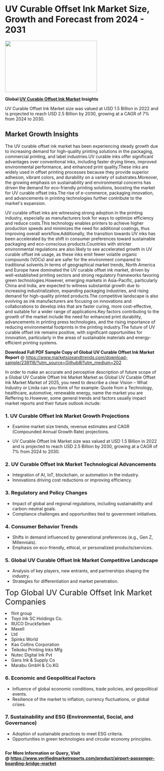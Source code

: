 <H1>UV Curable Offset Ink Market Size, Growth and Forecast from 2024 - 2031</H1><img class="aligncenter size-medium wp-image-584254" src="https://thirdeyenews.in/wp-content/uploads/2024/09/Global-Market-Research-300x168.jpeg" alt="" width="300" height="168" /><p><strong>Global&nbsp;<a href="https://www.marketsizeandtrends.com/download-sample/239116/?utm_source=Github8j?utm_medium=202">UV Curable Offset Ink Market</a> Insights</strong></p><p>UV Curable Offset Ink Market size was valued at USD 1.5 Billion in 2022 and is projected to reach USD 2.5 Billion by 2030, growing at a CAGR of 7% from 2024 to 2030.</p><p><h2>Market Growth Insights</h2> <p>The UV curable offset ink market has been experiencing steady growth due to increasing demand for high-quality printing solutions in the packaging, commercial printing, and label industries.UV curable inks offer significant advantages over conventional inks, including faster drying times, improved environmental performance, and enhanced print quality.These inks are widely used in offset printing processes because they provide superior adhesion, vibrant colors, and durability on a variety of substrates.Moreover, the growing emphasis on sustainability and environmental concerns has driven the demand for eco-friendly printing solutions, boosting the market for UV curable offset inks.The rise of e-commerce, packaging innovation, and advancements in printing technologies further contribute to the market's expansion. </p> <p>UV curable offset inks are witnessing strong adoption in the printing industry, especially as manufacturers look for ways to optimize efficiency and reduce costs.This technology enables printers to achieve higher production speeds and minimizes the need for additional coatings, thus improving overall workflow.Additionally, the transition towards UV inks has been accelerated by the shift in consumer preferences toward sustainable packaging and eco-conscious products.Countries with stricter environmental regulations are also likely to see accelerated growth in UV curable offset ink usage, as these inks emit fewer volatile organic compounds (VOCs) and are safer for the environment compared to traditional solvents.In terms of geographical market trends, North America and Europe have dominated the UV curable offset ink market, driven by well-established printing sectors and strong regulatory frameworks favoring green technologies.However, emerging markets in Asia-Pacific, particularly China and India, are expected to witness substantial growth due to increasing industrialization, expanding packaging industries, and rising demand for high-quality printed products.The competitive landscape is also evolving as ink manufacturers are focusing on innovations and collaborations to develop inks that are faster curing, more cost-effective, and suitable for a wider range of applications.Key factors contributing to the growth of the market include the need for enhanced print durability, advancements in printing press technologies, and the rising importance of reducing environmental footprints in the printing industry.The future of UV curable offset ink remains positive, with significant opportunities for innovation, particularly in the areas of sustainable materials and energy-efficient printing systems.</p><p><span class=""><strong>Download Full PDF Sample Copy of Global UV Curable Offset Ink Market Report</strong> @ <a href="https://www.marketsizeandtrends.com/download-sample/239116/?utm_source=Github8j?utm_medium=202" target="_blank">https://www.marketsizeandtrends.com/download-sample/239116/?utm_source=Github8j?utm_medium=202</a></span></p><p>In order to make an accurate and perceptive description of future scope of a Global&nbsp;UV Curable Offset Ink Market Market as Global&nbsp;UV Curable Offset Ink Market Market of 2025, you need to describe a clear Vision &ndash; What Industry or Linda can you think of for example: Quote from a Technology, healthcare, automotive, renewable energy, name the market you are Reffering to.However, some general trends and factors usually impact market reports and their future outlook include:</p><h3>1.&nbsp;<strong>UV Curable Offset Ink Market Growth Projections</strong></h3><ul><li>Examine market size trends, revenue estimates and CAGR (Compounded Annual Growth Rate) projections.</li><li><p>UV Curable Offset Ink Market size was valued at USD 1.5 Billion in 2022 and is projected to reach USD 2.5 Billion by 2030, growing at a CAGR of 7% from 2024 to 2030.</p></li></ul><h3>2.&nbsp;<strong>UV Curable Offset Ink Market Technological Advancements</strong></h3><ul><li>Integration of AI, IoT, blockchain, or automation in the industry.</li><li>Innovations driving cost reductions or improving efficiency.</li></ul><h3>3.&nbsp;<strong>Regulatory and Policy Changes</strong></h3><ul><li>Impact of global and regional regulations, including sustainability and carbon-neutral goals.</li><li>Compliance challenges and opportunities tied to government initiatives.</li></ul><h3>4.&nbsp;<strong>Consumer Behavior Trends</strong></h3><ul><li>Shifts in demand influenced by generational preferences (e.g., Gen Z, Millennials).</li><li>Emphasis on eco-friendly, ethical, or personalized products/services.</li></ul><h3>5.&nbsp;<strong>Global UV Curable Offset Ink Market Competitive Landscape</strong></h3><ul><li>Analysis of key players, new entrants, and partnerships shaping the industry.</li><li>Strategies for differentiation and market penetration.</li></ul><p data-pm-slice="1 1 []"><span style="color: inherit; font-family: inherit; font-size: 25px;">Top Global UV Curable Offset Ink Market Companies</span></p><div class="" data-test-id=""><p><li>flint group</li><li> Toyo Ink SC Holdings Co.</li><li> RUCO Druckfarben</li><li> Maxell</li><li> Ltd</li><li> Spinks World</li><li> Kao Collins Corporation</li><li> Teikoku Printing Inks Mfg</li><li> Nutec Digital Ink Pvt</li><li> Gans Ink & Supply Co</li><li> Marabu GmbH & Co.KG</li></p></div><h3>6.&nbsp;<strong>Economic and Geopolitical Factors</strong></h3><ul><li>Influence of global economic conditions, trade policies, and geopolitical events.</li><li>Resilience of the market to inflation, currency fluctuations, or global crises.</li></ul><h3>7.&nbsp;<strong>Sustainability and ESG (Environmental, Social, and Governance)</strong></h3><ul><li>Adoption of sustainable practices to meet ESG criteria.</li><li>Opportunities in green technologies and circular economy principles.</li></ul><h2><strong style="font-size: 14px;">For More Information or Query, Visit @&nbsp;</strong><a style="background-color: #ffffff; font-size: 14px;" href="https://www.marketsizeandtrends.com/report/uv-curable-offset-ink-market/" target="_blank">https://www.verifiedmarketreports.com/product/airport-passenger-boarding-bridge-market</a></h2>